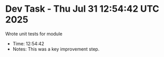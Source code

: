 # Dev Task - Thu Jul 31 12:54:42 UTC 2025
Wrote unit tests for module
- Time: 12:54:42
- Notes: This was a key improvement step.
